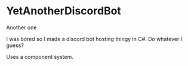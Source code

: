 # YetAnotherDiscordBot
 Another one

I was bored so I made a discord bot hosting thingy in C#. Do whatever I guess?

Uses a component system.
